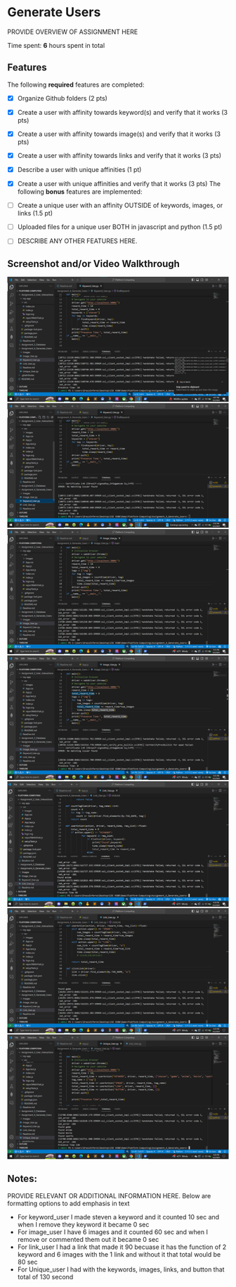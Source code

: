 # Generate Users

PROVIDE OVERVIEW OF ASSIGNMENT HERE

Time spent: **6** hours spent in total

## Features

The following **required** features are completed:

- [X] Organize Github folders (2 pts)
- [X] Create a user with affinity towards keyword(s) and verify that it works (3 pts)
- [X] Create a user with affinity towards image(s) and verify that it works (3 pts)
- [X] Create a user with affinity towards links and verify that it works (3 pts)
- [X] Describe a user with unique affinities (1 pt)
- [X] Create a user with unique affinities and verify that it works (3 pts)
The following **bonus** features are implemented:

- [ ] Create a unique user with an affinity OUTSIDE of keywords, images, or links (1.5 pt)
- [ ] Uploaded files for a unique user BOTH in javascript and python (1.5 pt)
- [ ] DESCRIBE ANY OTHER FEATURES HERE.

## Screenshot and/or Video Walkthrough

<img src="Images/keyword_with.png" title='keyword1' width='' alt='keyword1' />

<img src="Images/keyword_without.png" title='keyword2' width='' alt='keyword2' />

<img src="Images/images_with.png" title='images1' width='' alt='images1' />

<img src="Images/images_without.png" title='images2' width='' alt='images2' />

<img src="Images/link_with.png" title='link1' width='' alt='link1' />

<img src="Images/link_without.png" title='link2' width='' alt='link2' />

<img src="Images/Unique_User.png" title='User' width='' alt='User' />

## Notes:
PROVIDE RELEVANT OR ADDITIONAL INFORMATION HERE. Below are formatting options to add emphasis in text
<ul>
  <li>For keyword_user I made steven a keyword and it counted 10 sec and when I remove they keyword it became 0 sec</li>
  <li>For image_user I have 6 images and it counted 60 sec and when I remove or commented them out it became 0 sec</li>
  <li>For link_user I had a link that made it 90 becuase it has the function of 2 keyword and 6 images with the 1 link and without it that total would be 80 sec </li>
  <li>For Unique_user I had with the keywords, images, links, and button that total of 130 second</li>
</ul>

